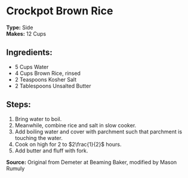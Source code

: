 # Crockpot Brown Rice

**Type:** Side\
**Makes:** 12 Cups

## Ingredients:
- 5 Cups Water
- 4 Cups Brown Rice, rinsed
- 2 Teaspoons Kosher Salt
- 2 Tablespoons Unsalted Butter

## Steps:
1. Bring water to boil.
2. Meanwhile, combine rice and salt in slow cooker.
3. Add boiling water and cover with parchment such that parchment is touching the water.
4. Cook on high for 2 to $2\frac{1}{2}$ hours.
5. Add butter and fluff with fork.

**Source:** Original from Demeter at Beaming Baker, modified by Mason Rumuly
